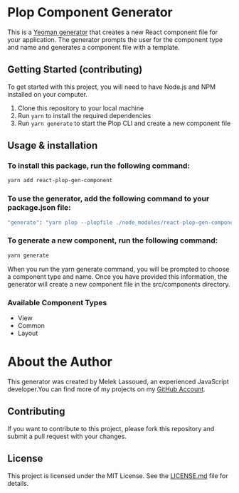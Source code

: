 # Plop Component Generator

This is a [Yeoman generator](https://yeoman.io/) that creates a new React component file for your application. The generator prompts the user for the component type and name and generates a component file with a template.

## Getting Started (contributing)

To get started with this project, you will need to have Node.js and NPM installed on your computer.

1. Clone this repository to your local machine
2. Run `yarn` to install the required dependencies
3. Run `yarn generate` to start the Plop CLI and create a new component file

## Usage & installation

### To install this package, run the following command:

```sh
yarn add react-plop-gen-component
```

### To use the generator, add the following command to your package.json file:

```sh
"generate": "yarn plop --plopfile ./node_modules/react-plop-gen-component/plopfile.js"
```

### To generate a new component, run the following command:

```sh
yarn generate
```

When you run the yarn generate command, you will be prompted to choose a component type and name. Once you have provided this information, the generator will create a new component file in the src/components directory.

### Available Component Types

- View
- Common
- Layout

# About the Author

This generator was created by Melek Lassoued, an experienced JavaScript developer.You can find more of my projects on my [GitHub Account](https://github.com/meleklassoued).

## Contributing

If you want to contribute to this project, please fork this repository and submit a pull request with your changes.

## License

This project is licensed under the MIT License. See the [LICENSE.md](LICENSE.md) file for details.
